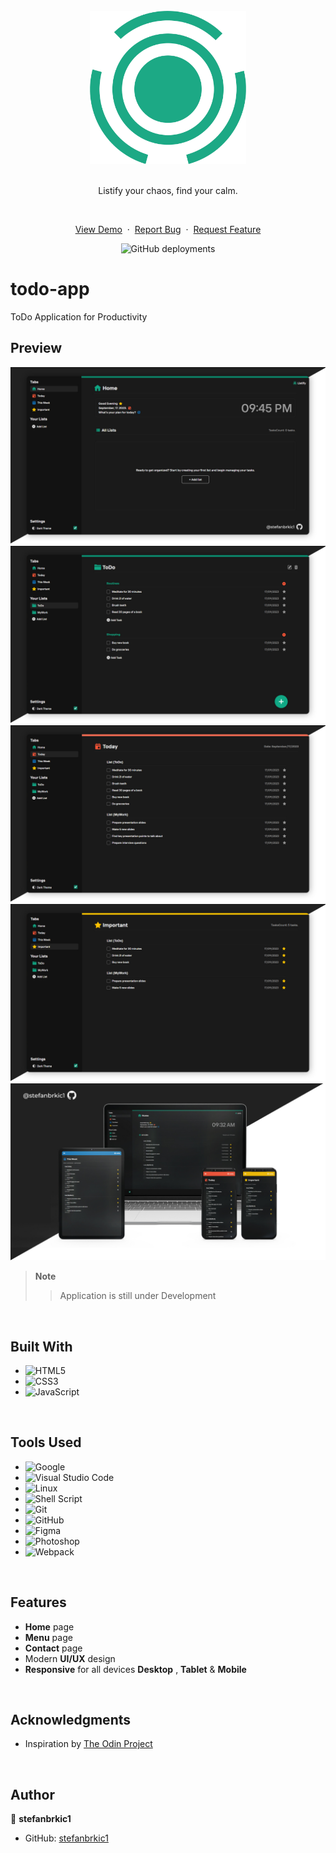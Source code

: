 <br>

<div align="center">
<img src="./src/img/task-green.png" alt="Listify" width="250">
<br>
<br>
  
Listify your chaos, find your calm.

<br>
  <p>
    <a href="">View Demo</a>
    &nbsp;·&nbsp;
    <a href="">Report Bug</a>
    &nbsp;·&nbsp;
    <a href="">Request Feature</a>
  </p>
</div>

<!-- Badges -->
<div align="center">

  ![GitHub deployments](https://img.shields.io/github/deployments/0xabdulkhalid/weatherwise/production?style=for-the-badge&logo=vercel&logoColor=white&label=Vercel%20Deployement&labelColor=%23000&color=white)

</div>


# todo-app
ToDo Application for Productivity

<!-- ABOUT THE PROJECT -->
## Preview

![LandingPagePreview](./src/img/GitHub(MainPage).jpg)
![Preview](./src/img/GitHub(MainPage)3.jpg)
![Preview](./src/img/GitHub(MainPage)4.jpg)
![Preview](./src/img/GitHub(MainPage)5.jpg)
![Preview](./src/img/GitHub(Devices).jpg)

> **Note**  
>> Application is still under Development

<br>

## Built With

- ![HTML5](https://img.shields.io/badge/html5-%23E34F26.svg?style=for-the-badge&logo=html5&logoColor=white)   
- ![CSS3](https://img.shields.io/badge/css3-%231572B6.svg?style=for-the-badge&logo=css3&logoColor=white)   
- ![JavaScript](https://img.shields.io/badge/javascript-%23323330.svg?style=for-the-badge&logo=javascript&logoColor=%23F7DF1E)

<br>

## Tools Used

- ![Google](https://img.shields.io/badge/google-4285F4?style=for-the-badge&logo=google&logoColor=white)    
- ![Visual Studio Code](https://img.shields.io/badge/Visual%20Studio%20Code-0078d7.svg?style=for-the-badge&logo=visual-studio-code&logoColor=white)  
- ![Linux](https://img.shields.io/badge/linux-FCC624?style=for-the-badge&logo=linux&logoColor=black)  
- ![Shell Script](https://img.shields.io/badge/Terminal-241F31?style=for-the-badge&logo=gnu-bash&logoColor=white) 
- ![Git](https://img.shields.io/badge/git-F05032?style=for-the-badge&logo=git&logoColor=white)  
- ![GitHub](https://img.shields.io/badge/github-181717?style=for-the-badge&logo=github&logoColor=white)  
- ![Figma](https://img.shields.io/badge/figma-F24E1E?style=for-the-badge&logo=figma&logoColor=white)    
- ![Photoshop](https://img.shields.io/badge/adobephotoshop-31A8FF?style=for-the-badge&logo=adobephotoshop&logoColor=white)    
- ![Webpack](https://img.shields.io/badge/webpack-8DD6F9?style=for-the-badge&logo=webpack&logoColor=black)

<br>

## Features
- **Home** page
- **Menu** page
- **Contact** page 
- Modern **UI/UX** design
- **Responsive** for all devices **Desktop** , **Tablet** & **Mobile**

<br>

<!-- ACKNOWLEDGMENTS -->
## Acknowledgments

* Inspiration by [The Odin Project](https://www.theodinproject.com/)

<br>

## Author

👤 **stefanbrkic1**
* GitHub: [stefanbrkic1](https://github.com/stefanbrkic1)